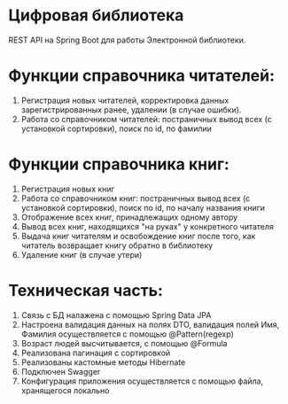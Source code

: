 # Цифровая библиотека
REST API на Spring Boot для работы Электронной библиотеки.

# Функции справочника читателей:
1. Регистрация новых читателей, корректировка данных зарегистрированных ранее, удалении (в случае ошибки).
2. Работа со справочником читателей: постраничных вывод всех (с установкой сортировки), поиск по id, по фамилии

# Функции справочника книг:
1. Регистрация новых книг  
2. Работа со справочником книг: постраничных вывод всех (с установкой сортировки), поиск по id, по началу названия книги
3. Отображение всех книг, принадлежащих одному автору
4. Вывод всех книг, находящихся "на руках" у конкретного читателя
5. Выдача книг читателям и освобождение книг после того, как читатель возвращает книгу обратно в библиотеку
6. Удаление книг (в случае утери)

# Техническая часть:
1. Связь с БД налажена с помощью Spring Data JPA 
2. Настроена валидация данных на полях DTO, валидация полей Имя, Фамилия осуществляется с помощью @Pattern(regexp)
3. Возраст людей высчитывается, с помощью @Formula
4. Реализована пагинация с сортировкой
5. Реализованы кастомные методы Hibernate
6. Подключен Swagger 
7. Конфигурация приложения осуществляется с помощью файла, хранящегося локально



